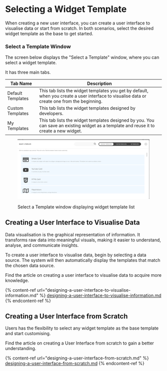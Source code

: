 # Selecting a Widget Template

When creating a new user interface, you can create a user interface to visualise data or start from scratch. In both scenarios, select the desired widget template as the base to get started.

### Select a Template Window

The screen below displays the "Select a Template" window, where you can select a widget template.

It has three main tabs.

| Tab Name          | Description                                                                                                                                  |
| ----------------- | -------------------------------------------------------------------------------------------------------------------------------------------- |
| Default Templates | This tab lists the widget templates you get by default, when you create a user interface to visualise data or create one from the beginning. |
| Custom Templates  | This tab lists the widget templates designed by developers.                                                                                  |
| My Templates      | This tab lists the widget templates designed by you. You can save an existing widget as a template and reuse it to create a new widget.      |



<figure><img src="../../.gitbook/assets/image (4).png" alt=""><figcaption><p>Select a Template window displaying widget template list</p></figcaption></figure>

## Creating a User Interface to Visualise Data

Data visualisation is the graphical representation of information. It transforms raw data into meaningful visuals, making it easier to understand, analyse, and communicate insights.&#x20;

To create a user interface to visualise data, begin by selecting a data source. The system will then automatically display the templates that match the chosen data source.

Find the article on creating a user interface to visualise data to acquire more knowledge.

{% content-ref url="designing-a-user-interface-to-visualise-information.md" %}
[designing-a-user-interface-to-visualise-information.md](designing-a-user-interface-to-visualise-information.md)
{% endcontent-ref %}



## Creating a User Interface from Scratch

&#x20;Users has the flexibility to select any widget template as the base template and start customising.

Find the article on creating a User Interface from scratch to gain a better understanding.

{% content-ref url="designing-a-user-interface-from-scratch.md" %}
[designing-a-user-interface-from-scratch.md](designing-a-user-interface-from-scratch.md)
{% endcontent-ref %}

